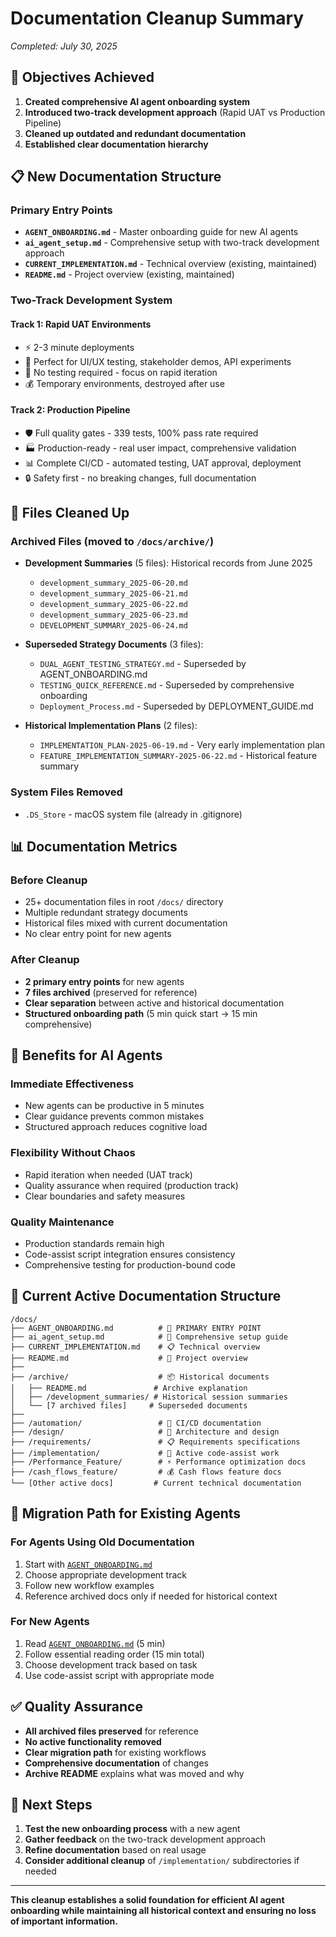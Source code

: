 # Documentation Cleanup Summary
*Completed: July 30, 2025*

## 🎯 Objectives Achieved

1. **Created comprehensive AI agent onboarding system**
2. **Introduced two-track development approach** (Rapid UAT vs Production Pipeline)
3. **Cleaned up outdated and redundant documentation**
4. **Established clear documentation hierarchy**

## 📋 New Documentation Structure

### **Primary Entry Points**
- **`AGENT_ONBOARDING.md`** - Master onboarding guide for new AI agents
- **`ai_agent_setup.md`** - Comprehensive setup with two-track development approach
- **`CURRENT_IMPLEMENTATION.md`** - Technical overview (existing, maintained)
- **`README.md`** - Project overview (existing, maintained)

### **Two-Track Development System**

#### **Track 1: Rapid UAT Environments**
- ⚡ 2-3 minute deployments
- 🧪 Perfect for UI/UX testing, stakeholder demos, API experiments
- 🔧 No testing required - focus on rapid iteration
- 💰 Temporary environments, destroyed after use

#### **Track 2: Production Pipeline**
- 🛡️ Full quality gates - 339 tests, 100% pass rate required
- 🏭 Production-ready - real user impact, comprehensive validation
- 📊 Complete CI/CD - automated testing, UAT approval, deployment
- 🔒 Safety first - no breaking changes, full documentation

## 🧹 Files Cleaned Up

### **Archived Files** (moved to `/docs/archive/`)
- **Development Summaries** (5 files): Historical records from June 2025
  - `development_summary_2025-06-20.md`
  - `development_summary_2025-06-21.md`
  - `development_summary_2025-06-22.md`
  - `development_summary_2025-06-23.md`
  - `DEVELOPMENT_SUMMARY_2025-06-24.md`

- **Superseded Strategy Documents** (3 files):
  - `DUAL_AGENT_TESTING_STRATEGY.md` - Superseded by AGENT_ONBOARDING.md
  - `TESTING_QUICK_REFERENCE.md` - Superseded by comprehensive onboarding
  - `Deployment_Process.md` - Superseded by DEPLOYMENT_GUIDE.md

- **Historical Implementation Plans** (2 files):
  - `IMPLEMENTATION_PLAN-2025-06-19.md` - Very early implementation plan
  - `FEATURE_IMPLEMENTATION_SUMMARY-2025-06-22.md` - Historical feature summary

### **System Files Removed**
- `.DS_Store` - macOS system file (already in .gitignore)

## 📊 Documentation Metrics

### **Before Cleanup**
- 25+ documentation files in root `/docs/` directory
- Multiple redundant strategy documents
- Historical files mixed with current documentation
- No clear entry point for new agents

### **After Cleanup**
- **2 primary entry points** for new agents
- **7 files archived** (preserved for reference)
- **Clear separation** between active and historical documentation
- **Structured onboarding path** (5 min quick start → 15 min comprehensive)

## 🎯 Benefits for AI Agents

### **Immediate Effectiveness**
- New agents can be productive in 5 minutes
- Clear guidance prevents common mistakes
- Structured approach reduces cognitive load

### **Flexibility Without Chaos**
- Rapid iteration when needed (UAT track)
- Quality assurance when required (production track)
- Clear boundaries and safety measures

### **Quality Maintenance**
- Production standards remain high
- Code-assist script integration ensures consistency
- Comprehensive testing for production-bound code

## 📁 Current Active Documentation Structure

```
/docs/
├── AGENT_ONBOARDING.md          # 🚀 PRIMARY ENTRY POINT
├── ai_agent_setup.md            # 🔧 Comprehensive setup guide
├── CURRENT_IMPLEMENTATION.md    # 📋 Technical overview
├── README.md                    # 📖 Project overview
├── 
├── /archive/                    # 📦 Historical documents
│   ├── README.md               # Archive explanation
│   ├── /development_summaries/ # Historical session summaries
│   └── [7 archived files]     # Superseded documents
├── 
├── /automation/                 # 🤖 CI/CD documentation
├── /design/                     # 🎨 Architecture and design
├── /requirements/               # 📋 Requirements specifications
├── /implementation/             # 🔨 Active code-assist work
├── /Performance_Feature/        # ⚡ Performance optimization docs
├── /cash_flows_feature/         # 💰 Cash flows feature docs
└── [Other active docs]         # Current technical documentation
```

## 🔄 Migration Path for Existing Agents

### **For Agents Using Old Documentation**
1. Start with [`AGENT_ONBOARDING.md`](./AGENT_ONBOARDING.md)
2. Choose appropriate development track
3. Follow new workflow examples
4. Reference archived docs only if needed for historical context

### **For New Agents**
1. Read [`AGENT_ONBOARDING.md`](./AGENT_ONBOARDING.md) (5 min)
2. Follow essential reading order (15 min total)
3. Choose development track based on task
4. Use code-assist script with appropriate mode

## ✅ Quality Assurance

- **All archived files preserved** for reference
- **No active functionality removed** 
- **Clear migration path** for existing workflows
- **Comprehensive documentation** of changes
- **Archive README** explains what was moved and why

## 🎯 Next Steps

1. **Test the new onboarding process** with a new agent
2. **Gather feedback** on the two-track development approach
3. **Refine documentation** based on real usage
4. **Consider additional cleanup** of `/implementation/` subdirectories if needed

---

**This cleanup establishes a solid foundation for efficient AI agent onboarding while maintaining all historical context and ensuring no loss of important information.**
